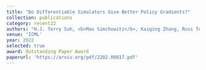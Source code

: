 ```yaml
---
title: "Do Differentiable Simulators Give Better Policy Gradients?"
collection: publications
category: recent22
authors: "H.J. Terry Suh, <b>Max Simchowitz</b>, Kaiqing Zhang, Russ Tedrake"
venue: 'ICML'
year: 2022
selected: true
award: Outstanding Paper Award
paperurl: 'https://arxiv.org/pdf/2202.00817.pdf'
---
```


